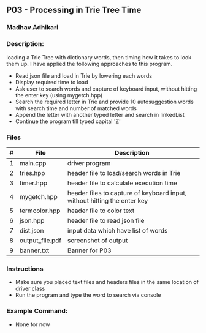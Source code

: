 
## P03 - Processing in Trie Tree Time
### Madhav Adhikari
### Description:
loading a Trie Tree with dictionary words, then timing how it takes to look them up. I have applied the following approaches to this program.

- Read json file and load in Trie by lowering each words
- Display required time to load
- Ask user to search words and capture of keyboard input, without hitting the enter key (using mygetch.hpp)            
- Search the required letter in Trie and provide 10 autosuggestion words with search time and number of matched words
- Append the letter with another typed letter and search in linkedList
- Continue the program till typed capital 'Z'


### Files

|   #   | File            | Description                                        |
| :---: | --------------- | -------------------------------------------------- |
|   1   | main.cpp       | driver program   |
|   2   | tries.hpp  | header file to load/search words in Trie   |
|3|timer.hpp| header file to calculate execution time|
|4|mygetch.hpp| header files to capture of keyboard input, without hitting the enter key|
|5|termcolor.hpp| header file to color text|
|6|json.hpp| header file to read json file|
|7|dist.json| input data which have list of words|
|8|output_file.pdf| screenshot of output|
|9|banner.txt|Banner for P03|

### Instructions

- Make sure you placed text files and headers files in the same location of driver class
- Run the program and type the word to search via  console 

### Example Command:
- None for now
